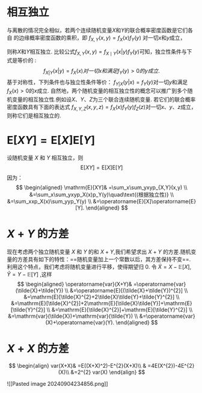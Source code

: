 # 相互独立
与离散的情况完全相似，若两个连续随机变量$X$和$Y$的联合概率密度函数是它们各自
的边缘概率密度函数的乘积，即
$f_{X, Y}( x, y) = f_{X}( x) f_{Y}( y)$ 对一切$x$和$y$成立，

则称$X$和$Y$相互独立. 比较公式$f_{X,Y}(x,y)=f_{X\mid Y}(x|y)f_Y(y)$可知，独立性条件与下式是等价的 :
$$f_{X|Y}(x|y)=f_X(x)对一切 x 和满足 f_Y(y)>0 的 y 成立.$$
基于对称性，下列条件也与独立性条件等价：
$f_{Y|X}(y|x)=f_Y(y)$对一切$y$和满足$f_X(x)>0$的$x$成立.
自然地，两个随机变量的相互独立性的概念可以推广到多个随机变量的相互独立性.例如设$X$、$Y$、$Z$为三个联合连续随机变量. 若它们的联合概率密度函数具有下面的表达式
$f_{X,Y,Z}(x,y,z)=f_X(x)f_Y(y)f_Z(z)$对一切$x$、$y$、$z$成立，
则称它们是相互独立的.
# $\mathrm{E}[XY]=\mathrm{E}[X]\mathrm{E}[Y]$
设随机变量 $X$ 和 $Y$ 相互独立，则
$$
\mathrm{E}[XY]=\mathrm{E}[X]\mathrm{E}[Y]
$$
因为：
$$
\begin{aligned}
\mathrm{E}[XY]& =\sum_x\sum_yxyp_{X,Y}(x,y) \\
&=\sum_x\sum_yxyp_X(x)p_Y(y)\quad\text{(根据独立性)} \\
&=\sum_xxp_X(x)\sum_yyp_Y(y) \\
&=\operatorname{E}[X]\operatorname{E}[Y].
\end{aligned}
$$
# $X+Y$ 的方差
现在考虑两个独立随机变量 $X$ 和 $Y$ 的和 $X+Y$,我们希望求出 $X+Y$ 的方差.随机变量的方差具有如下的特性：==随机变量加上一个常数以后，其方差保持不变==. 利用这个特点，我们考虑将随机变量进行平移，使得期望归 $0$. 令 $\tilde{X}=X-\mathbb{E}[X],\tilde{Y}=Y-\mathbb{E}[Y]$ ,这样
$$
\begin{aligned}
\operatorname{var}(X+Y)& =\operatorname{var}(\tilde{X}+\tilde{Y}) \\
&=\operatorname{E}[(\tilde{X}+\tilde{Y})^{2}] \\
&=\mathrm{E}[\tilde{X}^{2}+2\tilde{X}\tilde{Y}+\tilde{Y}^{2}] \\
&=\mathrm{E}[\tilde{X}^{2}]+2\mathrm{E}[\tilde{X}\tilde{Y}]+\mathrm{E}[\tilde{Y}^{2}] \\
&=\mathrm{E}[\tilde{X}^{2}]+\mathrm{E}[\tilde{Y}^{2}] \\
&=\mathrm{var}(\tilde{X})+\mathrm{var}(\tilde{Y}) \\
&=\operatorname{var}(X)+\operatorname{var}(Y).
\end{aligned}
$$
# $X+X$ 的方差
$$
\begin{align}
var(X+X)& =E((X+X)^2)-E^{2}(X+X)\\
& =4E(X^{2})-4E^{2}(X)\\
&=2^{2}
var(X)
\end{align}
$$

![[Pasted image 20240904234856.png]]